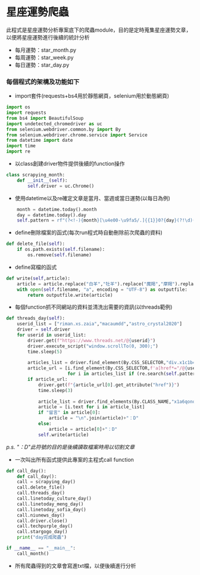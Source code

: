 # **星座運勢爬蟲**

此程式是星座運勢分析專案底下的爬蟲module，目的是定時蒐集星座運勢文章，以便將星座運勢進行後續的統計分析

* 每月運勢：star_month.py
* 每周運勢：star_week.py
* 每日運勢：star_day.py



### 每個程式的架構及功能如下

* import套件(requests+bs4用於靜態網頁，selenium用於動態網頁)
```python
import os
import requests
from bs4 import BeautifulSoup
import undetected_chromedriver as uc
from selenium.webdriver.common.by import By
from selenium.webdriver.chrome.service import Service
from datetime import date
import time
import re
```

* 以class創建driver物件提供後續的function操作
```python
class scrapying_month:
    def __init__(self):
        self.driver = uc.Chrome()
```

* 使用datetime以及re確定文章是當月、當週或當日運勢(以每日為例)
```python
    month = datetime.today().month
    day = datetime.today().day
    self.pattern = rf"(?<!-){month}[\u4e00-\u9fa5/.]{{1}}0?{day}(?!\d)(?!-)"
```

* define刪除檔案的函式(每次run程式時自動刪除前次爬蟲的資料)
```python
def delete_file(self):
    if os.path.exists(self.filename): 
        os.remove(self.filename) 
```

* define寫檔的函式
```python
def write(self,article):
    article = article.replace("白羊","牡羊").replace("魔羯","摩羯").replace("天平","天秤")
    with open(self.filename, "a", encoding = "UTF-8") as outputfile:
        return outputfile.write(article)
```

* 每個function抓不同網站的資料並清洗出需要的資訊(以threads範例)
```python
def threads_day(self):
    userid_list = ["riman.xs.zaia","macaumdd","astro_crystal2020"]
    driver = self.driver
    for userid in userid_list:
        driver.get(f"https://www.threads.net/@{userid}")
        driver.execute_script("window.scrollTo(0, 300);")
        time.sleep(5)
        
        articles_list = driver.find_element(By.CSS_SELECTOR,"div.x1c1b4dv.x13dflua.x11xpdln").find_elements(By.CSS_SELECTOR, "div.x9f619.x1n2onr6.x1ja2u2z")
        article_url = [i.find_element(By.CSS_SELECTOR,f'a[href*="/@{userid}/post/"]')
                       for i in articles_list if (re.search(self.pattern,i.text) and "星座" in i.text)]
        if article_url:
            driver.get(f"{article_url[0].get_attribute("href")}")
            time.sleep(3)
            
            article_list = driver.find_elements(By.CLASS_NAME,"x1a6qonq")[0:3]
            article = [i.text for i in article_list]
            if "留言" in article[0]:
                article = "\n".join(article)+"：D"
            else:
                article = article[0]+"：D"
            self.write(article)
```
*p.s. "：D"此符號的目的是後續讀取檔案時用以切割文章*

* 一次叫出所有函式提供此專案的主程式call function
```python
def call_day():
    def call_day():
    call = scrapying_day()
    call.delete_file()
    call.threads_day()
    call.linetoday_culture_day()
    call.linetoday_meng_day()
    call.linetoday_sofia_day()
    call.niunews_day()       
    call.driver.close()
    call.techpurple_day()
    call.stargogo_day()        
    print("day完成爬蟲")

if __name__ == "__main__":
    call_month()
```

* 所有爬蟲得到的文章會寫進txt檔，以便後續進行分析
